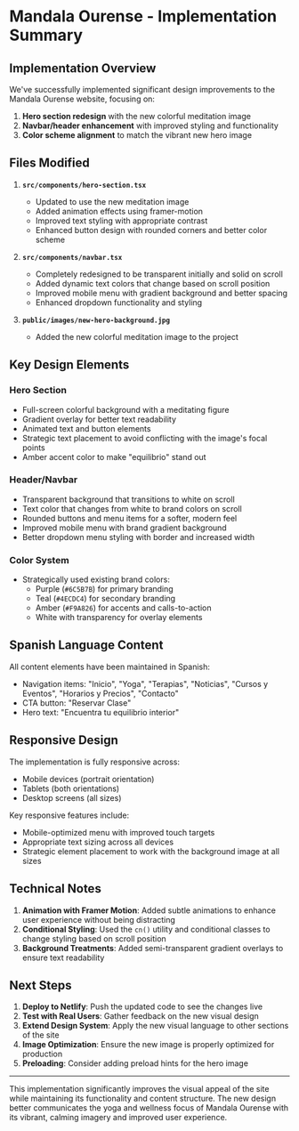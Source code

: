 # Mandala Ourense - Implementation Summary

## Implementation Overview

We've successfully implemented significant design improvements to the Mandala Ourense website, focusing on:

1. **Hero section redesign** with the new colorful meditation image
2. **Navbar/header enhancement** with improved styling and functionality
3. **Color scheme alignment** to match the vibrant new hero image

## Files Modified

1. **`src/components/hero-section.tsx`**
   - Updated to use the new meditation image
   - Added animation effects using framer-motion
   - Improved text styling with appropriate contrast
   - Enhanced button design with rounded corners and better color scheme

2. **`src/components/navbar.tsx`**
   - Completely redesigned to be transparent initially and solid on scroll
   - Added dynamic text colors that change based on scroll position
   - Improved mobile menu with gradient background and better spacing
   - Enhanced dropdown functionality and styling

3. **`public/images/new-hero-background.jpg`**
   - Added the new colorful meditation image to the project

## Key Design Elements

### Hero Section
- Full-screen colorful background with a meditating figure
- Gradient overlay for better text readability
- Animated text and button elements
- Strategic text placement to avoid conflicting with the image's focal points
- Amber accent color to make "equilibrio" stand out

### Header/Navbar
- Transparent background that transitions to white on scroll
- Text color that changes from white to brand colors on scroll
- Rounded buttons and menu items for a softer, modern feel
- Improved mobile menu with brand gradient background
- Better dropdown menu styling with border and increased width

### Color System
- Strategically used existing brand colors:
  - Purple (`#6C5B7B`) for primary branding
  - Teal (`#4ECDC4`) for secondary branding
  - Amber (`#F9A826`) for accents and calls-to-action
  - White with transparency for overlay elements

## Spanish Language Content

All content elements have been maintained in Spanish:
- Navigation items: "Inicio", "Yoga", "Terapias", "Noticias", "Cursos y Eventos", "Horarios y Precios", "Contacto"
- CTA button: "Reservar Clase"
- Hero text: "Encuentra tu equilibrio interior"

## Responsive Design

The implementation is fully responsive across:
- Mobile devices (portrait orientation)
- Tablets (both orientations)
- Desktop screens (all sizes)

Key responsive features include:
- Mobile-optimized menu with improved touch targets
- Appropriate text sizing across all devices
- Strategic element placement to work with the background image at all sizes

## Technical Notes

1. **Animation with Framer Motion**: Added subtle animations to enhance user experience without being distracting
2. **Conditional Styling**: Used the `cn()` utility and conditional classes to change styling based on scroll position
3. **Background Treatments**: Added semi-transparent gradient overlays to ensure text readability

## Next Steps

1. **Deploy to Netlify**: Push the updated code to see the changes live
2. **Test with Real Users**: Gather feedback on the new visual design
3. **Extend Design System**: Apply the new visual language to other sections of the site
4. **Image Optimization**: Ensure the new image is properly optimized for production
5. **Preloading**: Consider adding preload hints for the hero image

---

This implementation significantly improves the visual appeal of the site while maintaining its functionality and content structure. The new design better communicates the yoga and wellness focus of Mandala Ourense with its vibrant, calming imagery and improved user experience. 